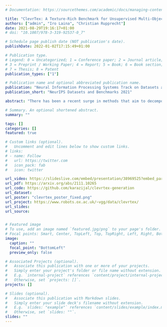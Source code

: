 ```yaml
---
# Documentation: https://sourcethemes.com/academic/docs/managing-content/

title: "ClevrTex: A Texture-Rich Benchmark for Unsupervised Multi-Object Segmentation"
authors: ["admin", "Iro Laina", "Christian Rupprecht"]
date: 2021-08-29T19:16:17+01:00
# doi: "10.1007/978-3-319-92537-0_7"

# Schedule page publish date (NOT publication's date).
publishDate: 2022-01-02T17:15:49+01:00

# Publication type.
# Legend: 0 = Uncategorized; 1 = Conference paper; 2 = Journal article;
# 3 = Preprint / Working Paper; 4 = Report; 5 = Book; 6 = Book section;
# 7 = Thesis; 8 = Patent
publication_types: ["1"]

# Publication name and optional abbreviated publication name.
publication: "Neural Information Processing Systems Track on Datasets and Benchmarks 2021"
publication_short: "NeurIPS Datasets and Benchmarks 2021"

abstract: "There has been a recent surge in methods that aim to decompose and segment scenes into multiple objects in an unsupervised manner, i.e., unsupervised multi-object segmentation. Performing such a task is a long-standing goal of computer vision, offering to unlock object-level reasoning without requiring dense annotations to train segmentation models. Despite significant progress, current models are developed and trained on visually simple scenes depicting mono-colored objects on plain backgrounds. The natural world, however, is visually complex with confounding aspects such as diverse textures and complicated lighting effects. In this study, we present a new benchmark called ClevrTex, designed as the next challenge to compare, evaluate and analyze algorithms. ClevrTex features synthetic scenes with diverse shapes, textures and photo-mapped materials, created using physically based rendering techniques. ClevrTex has 50k examples depicting 3-10 objects arranged on a background, created using a catalog of 60 materials, and a further test set featuring 10k images created using 25 different materials. We benchmark a large set of recent unsupervised multi-object segmentation models on ClevrTex and find all state-of-the-art approaches fail to learn good representations in the textured setting, despite impressive performance on simpler data. We also create variants of the ClevrTex dataset, controlling for different aspects of scene complexity, and probe current approaches for individual shortcomings."

# Summary. An optional shortened abstract.
summary: ""

tags: []
categories: []
featured: true

# Custom links (optional).
#   Uncomment and edit lines below to show custom links.
# links:
# - name: Follow
#   url: https://twitter.com
#   icon_pack: fab
#   icon: twitter

url_video: https://slideslive.com/embed/presentation/38969525?embed_parent_url=https%3A%2F%2Fneurips.cc%2Fvirtual%2F2021%2Fdatasets-and-benchmarks%2F38449%23collapse-sl-29871&embed_container_origin=https%3A%2F%2Fneurips.cc&embed_container_id=presentation-embed-38969525
url_pdf: https://arxiv.org/abs/2111.10265
url_code: https://github.com/karazijal/clevrtex-generation
url_dataset: 
url_poster: "clevrtex_poster_fixed.png"
url_project: https://www.robots.ox.ac.uk/~vgg/data/clevrtex/
url_slides:
url_source:


# Featured image
# To use, add an image named `featured.jpg/png` to your page's folder. 
# Focal points: Smart, Center, TopLeft, Top, TopRight, Left, Right, BottomLeft, Bottom, BottomRight.
image:
  caption: ""
  focal_point: "BottomLeft"
  preview_only: false

# Associated Projects (optional).
#   Associate this publication with one or more of your projects.
#   Simply enter your project's folder or file name without extension.
#   E.g. `internal-project` references `content/project/internal-project/index.md`.
#   Otherwise, set `projects: []`.
projects: []

# Slides (optional).
#   Associate this publication with Markdown slides.
#   Simply enter your slide deck's filename without extension.
#   E.g. `slides: "example"` references `content/slides/example/index.md`.
#   Otherwise, set `slides: ""`.
slides: ""
---
```

